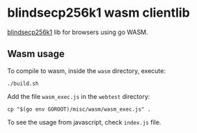 # blindsecp256k1 wasm clientlib
[blindsecp256k1](https://github.com/arnaucube/go-blindsecp256k1) lib for browsers using go WASM.

## Wasm usage
To compile to wasm, inside the `wasm` directory, execute:
```
./build.sh
```

Add the file `wasm_exec.js` in the `webtest` directory:
```
cp "$(go env GOROOT)/misc/wasm/wasm_exec.js" .
```

To see the usage from javascript, check `index.js` file.
